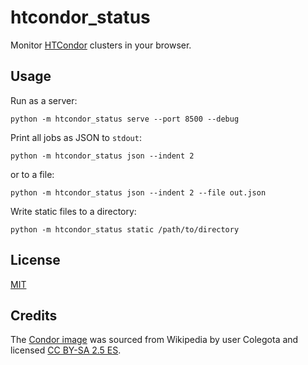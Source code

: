 # htcondor_status

Monitor [HTCondor][] clusters in your browser.

[HTCondor]: https://research.cs.wisc.edu/htcondor/


## Usage

Run as a server:

```
python -m htcondor_status serve --port 8500 --debug
```

Print all jobs as JSON to `stdout`:

```
python -m htcondor_status json --indent 2
```

or to a file:

```
python -m htcondor_status json --indent 2 --file out.json
```

Write static files to a directory:

```
python -m htcondor_status static /path/to/directory
```

## License

[MIT](LICENSE)

## Credits

The [Condor image][] was sourced from Wikipedia by user Colegota and licensed
[CC BY-SA 2.5 ES](https://creativecommons.org/licenses/by-sa/2.5/es/deed.en).

[Condor image]: https://en.wikipedia.org/wiki/File:Colca-condor-c03.jpg

